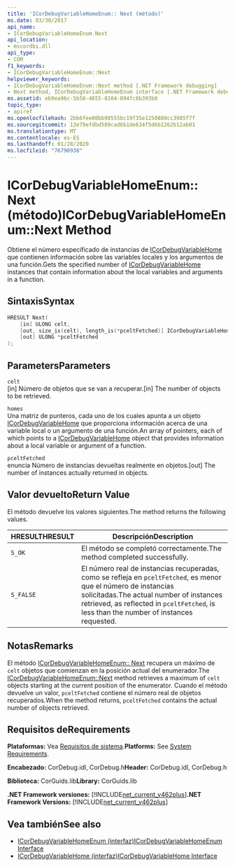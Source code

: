 ```yaml
---
title: 'ICorDebugVariableHomeEnum:: Next (método)'
ms.date: 03/30/2017
api_name:
- ICorDebugVariableHomeEnum.Next
api_location:
- mscordbi.dll
api_type:
- COM
f1_keywords:
- ICorDebugVariableHomeEnum::Next
helpviewer_keywords:
- ICorDebugVariableHomeEnum::Next method [.NET Framework debugging]
- Next method, ICorDebugVariableHomeEnum interface [.NET Framework debugging]
ms.assetid: eb9ea96c-5b58-4655-8104-094fc8b393b8
topic_type:
- apiref
ms.openlocfilehash: 2bb6fee00bb99555bc19f35e1250880cc3985f7f
ms.sourcegitcommit: 13e79efdbd589cad6b1de634f5d6b1262b12ab01
ms.translationtype: MT
ms.contentlocale: es-ES
ms.lasthandoff: 01/28/2020
ms.locfileid: "76790938"
---
```

# <a name="icordebugvariablehomeenumnext-method"></a><span data-ttu-id="c7c3e-102">ICorDebugVariableHomeEnum:: Next (método)</span><span class="sxs-lookup"><span data-stu-id="c7c3e-102">ICorDebugVariableHomeEnum::Next Method</span></span>
<span data-ttu-id="c7c3e-103">Obtiene el número especificado de instancias de [ICorDebugVariableHome](icordebugvariablehome-interface.md) que contienen información sobre las variables locales y los argumentos de una función.</span><span class="sxs-lookup"><span data-stu-id="c7c3e-103">Gets the specified number of [ICorDebugVariableHome](icordebugvariablehome-interface.md) instances that contain information about the local variables and arguments in a function.</span></span>  
  
## <a name="syntax"></a><span data-ttu-id="c7c3e-104">Sintaxis</span><span class="sxs-lookup"><span data-stu-id="c7c3e-104">Syntax</span></span>  
  
```cpp  
HRESULT Next(  
    [in] ULONG celt,  
    [out, size_is(celt), length_is(*pceltFetched)] ICorDebugVariableHome *homes[],  
    [out] ULONG *pceltFetched  
);  
```  
  
## <a name="parameters"></a><span data-ttu-id="c7c3e-105">Parameters</span><span class="sxs-lookup"><span data-stu-id="c7c3e-105">Parameters</span></span>  
 `celt`  
 <span data-ttu-id="c7c3e-106">[in] Número de objetos que se van a recuperar.</span><span class="sxs-lookup"><span data-stu-id="c7c3e-106">[in] The number of objects to be retrieved.</span></span>  
  
 `homes`  
 <span data-ttu-id="c7c3e-107">Una matriz de punteros, cada uno de los cuales apunta a un objeto [ICorDebugVariableHome](icordebugvariablehome-interface.md) que proporciona información acerca de una variable local o un argumento de una función.</span><span class="sxs-lookup"><span data-stu-id="c7c3e-107">An array of pointers, each of which points to a [ICorDebugVariableHome](icordebugvariablehome-interface.md) object that provides information about  a local variable or argument of a function.</span></span>  
  
 `pceltFetched`  
 <span data-ttu-id="c7c3e-108">enuncia Número de instancias devueltas realmente en objetos.</span><span class="sxs-lookup"><span data-stu-id="c7c3e-108">[out] The number of instances actually returned in objects.</span></span>  
  
## <a name="return-value"></a><span data-ttu-id="c7c3e-109">Valor devuelto</span><span class="sxs-lookup"><span data-stu-id="c7c3e-109">Return Value</span></span>  
 <span data-ttu-id="c7c3e-110">El método devuelve los valores siguientes.</span><span class="sxs-lookup"><span data-stu-id="c7c3e-110">The method returns the following values.</span></span>  
  
|<span data-ttu-id="c7c3e-111">HRESULT</span><span class="sxs-lookup"><span data-stu-id="c7c3e-111">HRESULT</span></span>|<span data-ttu-id="c7c3e-112">Descripción</span><span class="sxs-lookup"><span data-stu-id="c7c3e-112">Description</span></span>|  
|-------------|-----------------|  
|`S_OK`|<span data-ttu-id="c7c3e-113">El método se completó correctamente.</span><span class="sxs-lookup"><span data-stu-id="c7c3e-113">The method completed successfully.</span></span>|  
|`S_FALSE`|<span data-ttu-id="c7c3e-114">El número real de instancias recuperadas, como se refleja en `pceltFetched`, es menor que el número de instancias solicitadas.</span><span class="sxs-lookup"><span data-stu-id="c7c3e-114">The actual number of instances retrieved, as reflected in `pceltFetched`, is less than the number of instances requested.</span></span>|  
  
## <a name="remarks"></a><span data-ttu-id="c7c3e-115">Notas</span><span class="sxs-lookup"><span data-stu-id="c7c3e-115">Remarks</span></span>  
 <span data-ttu-id="c7c3e-116">El método [ICorDebugVariableHomeEnum:: Next](icordebugvariablehomeenum-next-method.md) recupera un máximo de `celt` objetos que comienzan en la posición actual del enumerador.</span><span class="sxs-lookup"><span data-stu-id="c7c3e-116">The [ICorDebugVariableHomeEnum::Next](icordebugvariablehomeenum-next-method.md) method retrieves a maximum of  `celt` objects starting at the current position of the enumerator.</span></span> <span data-ttu-id="c7c3e-117">Cuando el método devuelve un valor, `pceltFetched` contiene el número real de objetos recuperados.</span><span class="sxs-lookup"><span data-stu-id="c7c3e-117">When the method returns, `pceltFetched` contains the actual number of objects retrieved.</span></span>  
  
## <a name="requirements"></a><span data-ttu-id="c7c3e-118">Requisitos de</span><span class="sxs-lookup"><span data-stu-id="c7c3e-118">Requirements</span></span>  
 <span data-ttu-id="c7c3e-119">**Plataformas:** Vea [Requisitos de sistema](../../../../docs/framework/get-started/system-requirements.md).</span><span class="sxs-lookup"><span data-stu-id="c7c3e-119">**Platforms:** See [System Requirements](../../../../docs/framework/get-started/system-requirements.md).</span></span>  
  
 <span data-ttu-id="c7c3e-120">**Encabezado:** CorDebug.idl, CorDebug.h</span><span class="sxs-lookup"><span data-stu-id="c7c3e-120">**Header:** CorDebug.idl, CorDebug.h</span></span>  
  
 <span data-ttu-id="c7c3e-121">**Biblioteca:** CorGuids.lib</span><span class="sxs-lookup"><span data-stu-id="c7c3e-121">**Library:** CorGuids.lib</span></span>  
  
 <span data-ttu-id="c7c3e-122">**.NET Framework versiones:** [!INCLUDE[net_current_v462plus](../../../../includes/net-current-v462plus-md.md)]</span><span class="sxs-lookup"><span data-stu-id="c7c3e-122">**.NET Framework Versions:** [!INCLUDE[net_current_v462plus](../../../../includes/net-current-v462plus-md.md)]</span></span>  
  
## <a name="see-also"></a><span data-ttu-id="c7c3e-123">Vea también</span><span class="sxs-lookup"><span data-stu-id="c7c3e-123">See also</span></span>

- [<span data-ttu-id="c7c3e-124">ICorDebugVariableHomeEnum (interfaz)</span><span class="sxs-lookup"><span data-stu-id="c7c3e-124">ICorDebugVariableHomeEnum Interface</span></span>](icordebugvariablehomeenum-interface.md)
- [<span data-ttu-id="c7c3e-125">ICorDebugVariableHome (interfaz)</span><span class="sxs-lookup"><span data-stu-id="c7c3e-125">ICorDebugVariableHome Interface</span></span>](icordebugvariablehome-interface.md)
